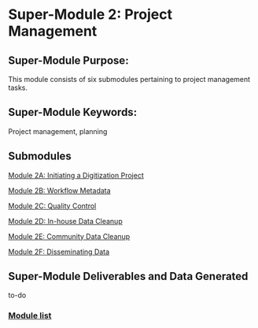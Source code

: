 # Super-Module 2: Project Management

## Super-Module Purpose:
This module consists of six submodules pertaining to project management tasks.

## Super-Module Keywords:
Project management, planning

## Submodules
[Module 2A: Initiating a Digitization Project](module_2A.md)

[Module 2B: Workflow Metadata](module_2B.md)

[Module 2C: Quality Control](module_2C.md)

[Module 2D: In-house Data Cleanup](module_2D.md)

[Module 2E: Community Data Cleanup](module_2E.md)

[Module 2F: Disseminating Data](module_2F.md)

## Super-Module Deliverables and Data Generated
to-do

### [Module list](https://entcollnet.github.io/BugFlow/modules/)

